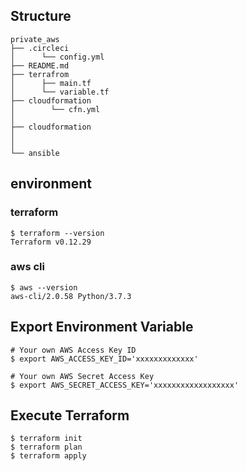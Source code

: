 
## Structure
```
private_aws
├── .circleci
│      └── config.yml
├── README.md
├── terrafrom
│      ├── main.tf
│      └── variable.tf
├── cloudformation
│        └── cfn.yml
│ 
├── cloudformation
│ 
│ 
└── ansible
```

## environment

### terraform
```
$ terraform --version
Terraform v0.12.29
```

### aws cli
```
$ aws --version
aws-cli/2.0.58 Python/3.7.3
```

## Export Environment Variable
```
# Your own AWS Access Key ID
$ export AWS_ACCESS_KEY_ID='xxxxxxxxxxxxx'

# Your own AWS Secret Access Key
$ export AWS_SECRET_ACCESS_KEY='xxxxxxxxxxxxxxxxxx'
```

## Execute Terraform
```
$ terraform init
$ terraform plan
$ terraform apply
```

